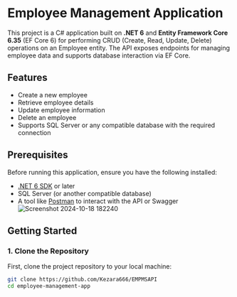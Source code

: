 # Employee Management Application

This project is a C# application built on **.NET 6** and **Entity Framework Core 6.35** (EF Core 6) for performing CRUD (Create, Read, Update, Delete) operations on an Employee entity. The API exposes endpoints for managing employee data and supports database interaction via EF Core.

## Features

- Create a new employee
- Retrieve employee details
- Update employee information
- Delete an employee
- Supports SQL Server or any compatible database with the required connection

## Prerequisites

Before running this application, ensure you have the following installed:

- [.NET 6 SDK](https://dotnet.microsoft.com/download/dotnet/6.0) or later
- SQL Server (or another compatible database)
- A tool like [Postman](https://www.postman.com/) to interact with the API or Swagger
![Screenshot 2024-10-18 182240](https://github.com/user-attachments/assets/83e67f54-6416-4943-aeb3-b60e707d1768)

## Getting Started

### 1. Clone the Repository

First, clone the project repository to your local machine:

```bash
git clone https://github.com/Kezara666/EMPMSAPI
cd employee-management-app
